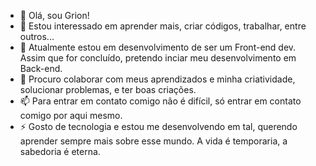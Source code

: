 - 👋 Olá, sou Grion!
- 👀 Estou interessado em aprender mais, criar códigos, trabalhar, entre outros...
- 🌱 Atualmente estou em desenvolvimento de ser um Front-end dev. Assim que for concluído, pretendo inciar meu desenvolvimento em Back-end.
- 💞️ Procuro colaborar com meus aprendizados e minha criatividade, solucionar problemas, e ter boas criações.
- 📫 Para entrar em contato comigo não é difícil, só entrar em contato comigo por aqui mesmo.
- ⚡ Gosto de tecnologia e estou me desenvolvendo em tal, querendo aprender sempre mais sobre esse mundo. A vida é temporaria, a sabedoria é eterna.

<!---
PGrion/PGrion is a ✨ special ✨ repository because its `README.md` (this file) appears on your GitHub profile.
You can click the Preview link to take a look at your changes.
--->
